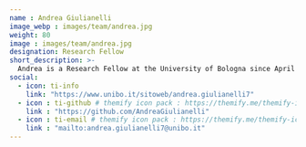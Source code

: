 ```yaml
---
name : Andrea Giulianelli
image_webp : images/team/andrea.jpg
weight: 80
image : images/team/andrea.jpg
designation: Research Fellow
short_description: >-
  Andrea is a Research Fellow at the University of Bologna since April 2024. He is a key contributor and main maintainer of HWoDT, a framework to build ecosystems of heterogeneous Digital Twins. His research activities focuses on Digital Twin Ecosystems, Web of Things, and Internet of Things.
social:
  - icon: ti-info
    link: "https://www.unibo.it/sitoweb/andrea.giulianelli7"
  - icon : ti-github # themify icon pack : https://themify.me/themify-icons
    link : "https://github.com/AndreaGiulianelli"
  - icon : ti-email # themify icon pack : https://themify.me/themify-icons
    link : "mailto:andrea.giulianelli7@unibo.it"
---
```

